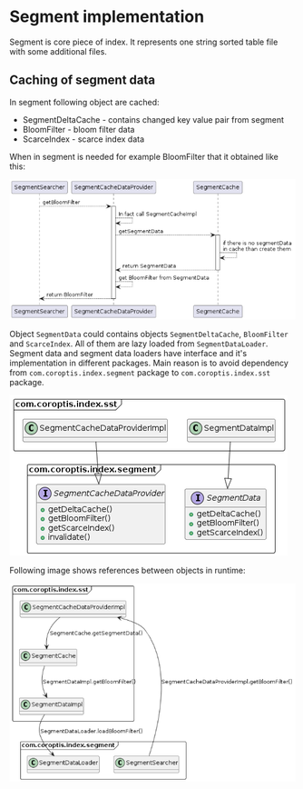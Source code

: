 # Segment implementation

Segment is core piece of index. It represents one string sorted table file with some additional files.

## Caching of segment data

In segment following object are cached:
* SegmentDeltaCache - contains changed key value pair from segment
* BloomFilter - bloom filter data
* ScarceIndex - scarce index data

When in segment is needed for example BloomFilter that it obtained like this:

![Sequence of call when cached data are required](segment-cache-seq.png)

Object `SegmentData` could contains objects `SegmentDeltaCache`, `BloomFilter` and `ScarceIndex`. All of them are lazy loaded from `SegmentDataLoader`. Segment data and segment data loaders have interface and it's implementation in different packages. Main reason is to avoid dependency from `com.coroptis.index.segment` package to `com.coroptis.index.sst` package.

![Implementations from sst package](segment-cache-class1.png)

Following image shows references between objects in runtime:

![Cache related object relations](segment-cache-class2.png)

